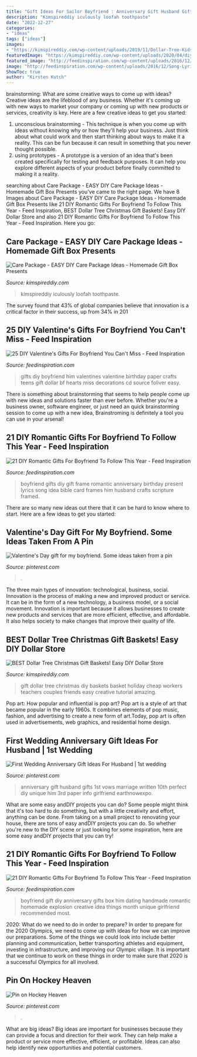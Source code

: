 ```yaml
---
title: "Gift Ideas For Sailor Boyfriend : Anniversary Gift Husband Gifts 1st Vows Marriage Written 10th Perfect Diy Unique Him 3rd Paper Info Girlfriend Earthnowexpo"
description: "Kimspireddiy iculously loofah toothpaste"
date: "2022-12-27"
categories:
- "ideas"
tags: ["ideas"]
images:
- "https://kimspireddiy.com/wp-content/uploads/2019/11/Dollar-Tree-Kids-Christmas-Gift-Basket-Ideas-DIY.jpg"
featuredImage: "https://kimspireddiy.com/wp-content/uploads/2020/04/diy-care-package-red-85.jpg"
featured_image: "http://feedinspiration.com/wp-content/uploads/2016/12/explosion-box.jpg"
image: "http://feedinspiration.com/wp-content/uploads/2016/12/Song-Lyrics-Picture-Frame.jpg"
ShowToc: true
author: "Kirsten Kutch"
---
```



brainstorming: What are some creative ways to come up with ideas?
Creative ideas are the lifeblood of any business. Whether it's coming up with new ways to market your company or coming up with new products or services, creativity is key. Here are a few creative ideas to get you started: 
1. unconscious brainstorming - This technique is when you come up with ideas without knowing why or how they'll help your business. Just think about what could work and then start thinking about ways to make it a reality. This can be fun because it can result in something that you never thought possible. 
2. using prototypes - A prototype is a version of an idea that's been created specifically for testing and feedback purposes. It can help you explore different aspects of your product before finally committed to making it a reality.

	

		
searching about Care Package - EASY DIY Care Package Ideas - Homemade Gift Box Presents you've came to the right page. We have 8 Images about Care Package - EASY DIY Care Package Ideas - Homemade Gift Box Presents like 21 DIY Romantic Gifts For Boyfriend To Follow This Year - Feed Inspiration, BEST Dollar Tree Christmas Gift Baskets! Easy DIY Dollar Store and also 21 DIY Romantic Gifts For Boyfriend To Follow This Year - Feed Inspiration. Here you go:
		
    
## Care Package - EASY DIY Care Package Ideas - Homemade Gift Box Presents

<img loading=lazy src="https://kimspireddiy.com/wp-content/uploads/2020/04/diy-care-package-red-85.jpg" onerror="this.onerror=null;this.src='https://tse4.mm.bing.net/th?id=OIP.n9k7jWyTj8GhgnjBInbeFwHaNM&amp;pid=15.1';" alt="Care Package - EASY DIY Care Package Ideas - Homemade Gift Box Presents">

_Source: kimspireddiy.com_

>kimspireddiy iculously loofah toothpaste. 

	

The survey found that 43% of global companies believe that innovation is a critical factor in their success, up from 34% in 201
    
## 25 DIY Valentine&#039;s Gifts For Boyfriend You Can&#039;t Miss - Feed Inspiration

<img loading=lazy src="http://feedinspiration.com/wp-content/uploads/2016/12/Bf-gifts.jpg" onerror="this.onerror=null;this.src='https://tse1.mm.bing.net/th?id=OIP.1-sgobSbg_ehzvGA9lYNowHaMU&amp;pid=15.1';" alt="25 DIY Valentine&#039;s Gifts For Boyfriend You Can&#039;t Miss - Feed Inspiration">

_Source: feedinspiration.com_

>gifts diy boyfriend him valentines valentine birthday paper crafts teens gift dollar bf hearts miss decorations cd source foliver easy. 

	

There is something about brainstorming that seems to help people come up with new ideas and solutions faster than ever before. Whether you're a business owner, software engineer, or just need an quick brainstorming session to come up with a new idea, Brainstroming is definitely a tool you can use in your arsenal!

    
## 21 DIY Romantic Gifts For Boyfriend To Follow This Year - Feed Inspiration

<img loading=lazy src="http://feedinspiration.com/wp-content/uploads/2016/12/Song-Lyrics-Picture-Frame.jpg" onerror="this.onerror=null;this.src='https://tse2.mm.bing.net/th?id=OIP.ftPEk70mg4zsrQp5fRsTtAHaJ4&amp;pid=15.1';" alt="21 DIY Romantic Gifts For Boyfriend To Follow This Year - Feed Inspiration">

_Source: feedinspiration.com_

>boyfriend gifts diy gift frame romantic anniversary birthday present lyrics song idea bible card frames him husband crafts scripture framed. 

	

There are so many new ideas out there that it can be hard to know where to start. Here are a few ideas to get you started: 

    
## Valentine&#039;s Day Gift For My Boyfriend. Some Ideas Taken From A Pin

<img loading=lazy src="https://i.pinimg.com/736x/ef/67/0a/ef670a791ea0c564c3cffac9c0d3e734--valentine-day-gifts-boyfriend.jpg" onerror="this.onerror=null;this.src='https://tse2.mm.bing.net/th?id=OIP.3uYVvAEKtAE4xR2atdI0HwHaJ3&amp;pid=15.1';" alt="Valentine&#039;s Day gift for my boyfriend. Some ideas taken from a pin">

_Source: pinterest.com_

>. 

	

The three main types of innovation: technological, business, social.
Innovation is the process of making a new and improved product or service. It can be in the form of a new technology, a business model, or a social movement. Innovation is important because it allows businesses to create new products and services that are more efficient, effective, and affordable. It also helps society to make changes that improve their quality of life.

    
## BEST Dollar Tree Christmas Gift Baskets! Easy DIY Dollar Store

<img loading=lazy src="https://kimspireddiy.com/wp-content/uploads/2019/11/Dollar-Tree-Kids-Christmas-Gift-Basket-Ideas-DIY.jpg" onerror="this.onerror=null;this.src='https://tse2.mm.bing.net/th?id=OIP._dfltBPPDnGKNFsL3OmRzAHaL6&amp;pid=15.1';" alt="BEST Dollar Tree Christmas Gift Baskets! Easy DIY Dollar Store">

_Source: kimspireddiy.com_

>gift dollar tree christmas diy baskets basket holiday cheap workers teachers couples friends easy creative tutorial amazing. 

	

Pop art: How popular and influential is pop art?
Pop art is a style of art that became popular in the early 1960s. It combines elements of pop music, fashion, and advertising to create a new form of art.Today, pop art is often used in advertisements, web graphics, and residential home design.

    
## First Wedding Anniversary Gift Ideas For Husband | 1st Wedding

<img loading=lazy src="https://i.pinimg.com/736x/f2/c2/d2/f2c2d22556c7dc9f3d81bba934056d36--first-wedding-anniversary-gift-ideas-for-husband-gift-husband.jpg" onerror="this.onerror=null;this.src='https://tse4.mm.bing.net/th?id=OIP.cHpcR46PCqbNjbTnh28bDAHaKD&amp;pid=15.1';" alt="First Wedding Anniversary Gift Ideas For Husband | 1st wedding">

_Source: pinterest.com_

>anniversary gift husband gifts 1st vows marriage written 10th perfect diy unique him 3rd paper info girlfriend earthnowexpo. 

	

What are some easy andDIY projects you can do?
Some people might think that it's too hard to do something, but with a little creativity and effort, anything can be done. From taking on a small project to renovating your house, there are tons of easy andDIY projects you can do. So whether you're new to the DIY scene or just looking for some inspiration, here are some easy andDIY projects that you can try!

    
## 21 DIY Romantic Gifts For Boyfriend To Follow This Year - Feed Inspiration

<img loading=lazy src="http://feedinspiration.com/wp-content/uploads/2016/12/explosion-box.jpg" onerror="this.onerror=null;this.src='https://tse2.mm.bing.net/th?id=OIP.QC5wE7YIiqPdfEjSU5uX_wHaLH&amp;pid=15.1';" alt="21 DIY Romantic Gifts For Boyfriend To Follow This Year - Feed Inspiration">

_Source: feedinspiration.com_

>boyfriend gift diy anniversary gifts box him dating handmade romantic homemade explosion creative idea things month unique girlfriend recommended most. 

	

2020: What do we need to do in order to prepare?
In order to prepare for the 2020 Olympics, we need to come up with ideas for how we can improve our preparations. Some of the things we could look into include better planning and communication, better transporting athletes and equipment, investing in infrastructure, and improving our Olympic village. It is important that we continue to work on these things in order to make sure that 2020 is a successful Olympics for all involved.

    
## Pin On Hockey Heaven

<img loading=lazy src="https://i.pinimg.com/736x/8d/9f/30/8d9f30ca6a998b7aa328794a96f2cb70.jpg" onerror="this.onerror=null;this.src='https://tse4.mm.bing.net/th?id=OIP.AwkMEvYnEzktH88gMYke8AHaKl&amp;pid=15.1';" alt="Pin on Hockey Heaven">

_Source: pinterest.com_

>. 

	

What are big ideas?
Big ideas are important for businesses because they can provide a focus and direction for their work. They can help make a product or service more effective, efficient, or profitable. Ideas can also help identify new opportunities and potential customers.

